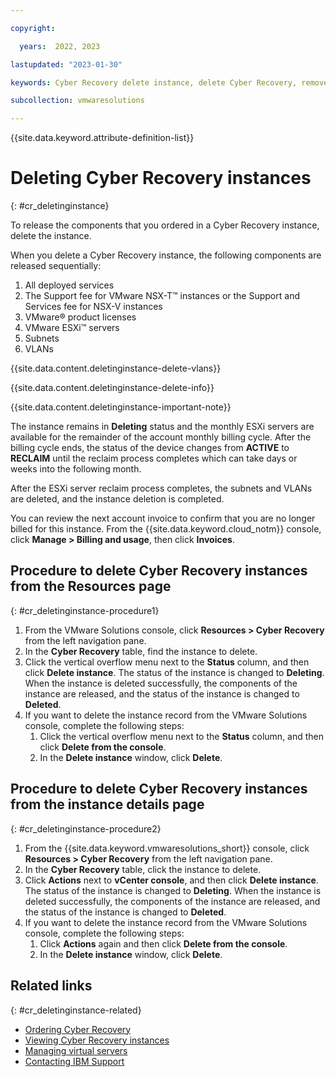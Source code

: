 ```yaml
---

copyright:

  years:  2022, 2023

lastupdated: "2023-01-30"

keywords: Cyber Recovery delete instance, delete Cyber Recovery, remove Cyber Recovery

subcollection: vmwaresolutions

---
```


{{site.data.keyword.attribute-definition-list}}

# Deleting Cyber Recovery instances
{: #cr_deletinginstance}

To release the components that you ordered in a Cyber Recovery instance, delete the instance.

When you delete a Cyber Recovery instance, the following components are released sequentially:
1. All deployed services
2. The Support fee for VMware NSX-T™ instances or the Support and Services fee for NSX-V instances
3. VMware® product licenses
4. VMware ESXi™ servers
5. Subnets
6. VLANs

{{site.data.content.deletinginstance-delete-vlans}}

{{site.data.content.deletinginstance-delete-info}}

{{site.data.content.deletinginstance-important-note}}

The instance remains in **Deleting** status and the monthly ESXi servers are available for the remainder of the account monthly billing cycle. After the billing cycle ends, the status of the device changes from **ACTIVE** to **RECLAIM** until the reclaim process completes which can take days or weeks into the following month.

After the ESXi server reclaim process completes, the subnets and VLANs are deleted, and the instance deletion is completed.

You can review the next account invoice to confirm that you are no longer billed for this instance. From the {{site.data.keyword.cloud_notm}} console, click **Manage > Billing and usage**, then click **Invoices**.

## Procedure to delete Cyber Recovery instances from the Resources page
{: #cr_deletinginstance-procedure1}

1. From the VMware Solutions console, click **Resources > Cyber Recovery** from the left navigation pane.
2. In the **Cyber Recovery** table, find the instance to delete.
3. Click the vertical overflow menu next to the **Status** column, and then click **Delete instance**.
   The status of the instance is changed to **Deleting**. When the instance is deleted successfully, the components of the instance are released, and the status of the instance is changed to **Deleted**.
4. If you want to delete the instance record from the VMware Solutions console, complete the following steps:
   1. Click the vertical overflow menu next to the **Status** column, and then click **Delete from the console**.
   2. In the **Delete instance** window, click **Delete**.

## Procedure to delete Cyber Recovery instances from the instance details page
{: #cr_deletinginstance-procedure2}

1. From the {{site.data.keyword.vmwaresolutions_short}} console, click **Resources > Cyber Recovery** from the left navigation pane.
2. In the **Cyber Recovery** table, click the instance to delete.
3. Click **Actions** next to **vCenter console**, and then click **Delete instance**.
   The status of the instance is changed to **Deleting**. When the instance is deleted successfully, the components of the instance are released, and the status of the instance is changed to **Deleted**.
4. If you want to delete the instance record from the VMware Solutions console, complete the following steps:
   1. Click **Actions** again and then click **Delete from the console**.
   2. In the **Delete instance** window, click **Delete**.

## Related links
{: #cr_deletinginstance-related}

* [Ordering Cyber Recovery](/docs/vmwaresolutions?topic=vmwaresolutions-cr_orderinginstance_reqs)
* [Viewing Cyber Recovery instances](/docs/vmwaresolutions?topic=vmwaresolutions-cr_viewinginstances)
* [Managing virtual servers](/docs/virtual-servers?topic=virtual-servers-managing-virtual-servers)
* [Contacting IBM Support](/docs/vmwaresolutions?topic=vmwaresolutions-trbl_support)
